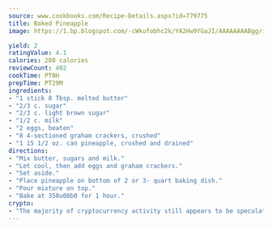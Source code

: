 ```yaml
---
source: www.cookbooks.com/Recipe-Details.aspx?id=779775
title: Baked Pineapple
image: https://1.bp.blogspot.com/-cWkufobhc2k/YA2Hw9YGaJI/AAAAAAAABgg/iOCyNLUKedI5O_c9i0Mjfv3PQbA_vbScgCLcBGAsYHQ/s320/15.png

yield: 2
ratingValue: 4.1
calories: 208 calories
reviewCount: 402
cookTime: PT0H
prepTime: PT29M
ingredients:
- "1 stick 8 Tbsp. melted butter"
- "2/3 c. sugar"
- "2/3 c. light brown sugar"
- "1/2 c. milk"
- "2 eggs, beaten"
- "8 4-sectioned graham crackers, crushed"
- "1 15 1/2 oz. can pineapple, crushed and drained"
directions:
- "Mix butter, sugars and milk."
- "Let cool, then add eggs and graham crackers."
- "Set aside."
- "Place pineapple on bottom of 2 or 3- quart baking dish."
- "Pour mixture on top."
- "Bake at 350u00b0 for 1 hour."
crypto:
- "The majority of cryptocurrency activity still appears to be speculative."
---
```

